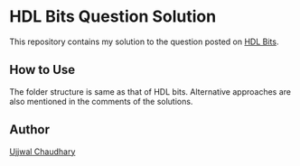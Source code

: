 # HDL Bits Question Solution

This repository contains my solution to the question posted on [HDL Bits](https://hdlbits.01xz.net/wiki/Main_Page).

## How to Use

The folder structure is same as that of HDL bits. Alternative approaches are also mentioned in the comments of the solutions.

## Author

[Ujjwal Chaudhary](https://www.linkedin.com/in/ujjwal-chaudhary-4436701aa/)